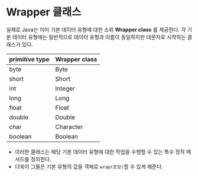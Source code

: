# Wrapper 클래스

실제로 Java는 이미 기본 데이터 유형에 대한 소위 **Wrapper class** 를 제공한다. 각 기본 데이터 유형에는 일반적으로 데이터 유형과 이름이 동일하지만 대문자로 시작하는 클래스가 있다. 

| primitive type | Wrapper class |
|----------------|---------------|
| byte           | Byte          |
| short          | Short         |
| int            | Integer       |
| long           | Long          |
| float          | Float         |
| double         | Double        |
| char           | Character     |
| boolean        | Boolean       |

- 이러한 클래스는 해당 기본 데이터 유형에 대한 작업을 수행할 수 있는 특수 정적 메서드를 정의한다.
- 더욱이 그들은 기본 유형의 값을 객체로 `wrap(포장)`할 수 있게 해준다. 